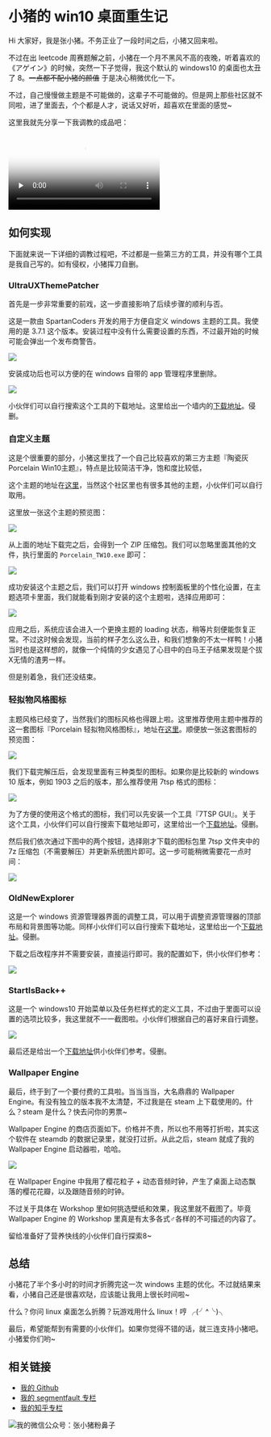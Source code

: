 # 小猪的 win10 桌面重生记

Hi 大家好，我是张小猪。不务正业了一段时间之后，小猪又回来啦。

不过在出 leetcode 周赛题解之前，小猪在一个月不黑风不高的夜晚，听着喜欢的《アゲイン》的时候，突然一下子觉得，我这个默认的 windows10 的桌面也太丑了 8。~~一点都不配小猪的颜值~~ 于是决心稍微优化一下。

不过，自己慢慢做主题是不可能做的，这辈子不可能做的。但是网上那些社区就不同啦，进了里面去，个个都是人才，说话又好听，超喜欢在里面的感觉~

这里我就先分享一下我调教的成品吧：

<video id="windows-theme" controls="" preload="none" poster="../resources/windows-theme.jpg">
  <source id="windows-theme-mp4" src="../resources/windows-theme.mp4" type="video/mp4">
  <p>小猪的 windows 桌面</p>
</video>

## 如何实现

下面就来说一下详细的调教过程吧，不过都是一些第三方的工具，并没有哪个工具是我自己写的。如有侵权，小猪挥刀自删。

### UltraUXThemePatcher

首先是一步非常重要的前戏，这一步直接影响了后续步骤的顺利与否。

这是一款由 SpartanCoders 开发的用于方便自定义 windows 主题的工具。我使用的是 3.7.1 这个版本。安装过程中没有什么需要设置的东西，不过最开始的时候可能会弹出一个发布商警告。

![](../resources/ux-theme-patcher-1.png)

安装成功后也可以方便的在 windows 自带的 app 管理程序里删除。

![](../resources/ux-theme-patcher-2.jpg)

小伙伴们可以自行搜索这个工具的下载地址。这里给出一个墙内的[下载地址](http://file.zhutix.cn/UltraUXThemePatcher_3.7.1.exe)。侵删。

### 自定义主题

这是个很重要的部分，小猪这里找了一个自己比较喜欢的第三方主题『陶瓷灰 Porcelain Win10主题』，特点是比较简洁干净，饱和度比较低，

这个主题的地址在[这里](https://zhutix.com/pc/porcelain-vs/)，当然这个社区里也有很多其他的主题，小伙伴们可以自行取用。

这里放一张这个主题的预览图：

![](../resources/theme-self-1.jpg)

从上面的地址下载完之后，会得到一个 ZIP 压缩包。我们可以忽略里面其他的文件，执行里面的 `Porcelain_TW10.exe` 即可：

![](../resources/theme-self-2.png)

成功安装这个主题之后，我们可以打开 windows 控制面板里的个性化设置，在主题选项卡里面，我们就能看到刚才安装的这个主题啦，选择应用即可：

![](../resources/theme-self-3.jpg)

应用之后，系统应该会进入一个更换主题的 loading 状态，稍等片刻便能恢复正常。不过这时候会发现，当前的样子怎么这么丑，和我们想象的不太一样鸭！小猪当时也是这样想的，就像一个纯情的少女遇见了心目中的白马王子结果发现是个拔X无情的渣男一样。

但是别着急，我们还没结束。

### 轻拟物风格图标

主题风格已经变了，当然我们的图标风格也得跟上啦。这里推荐使用主题中推荐的这一套图标『Porcelain 轻拟物风格图标』，地址在[这里](https://zhutix.com/ico/porcelain-icons/)。顺便放一张这套图标的预览图：

![](../resources/theme-icon-1.jpg)

我们下载完解压后，会发现里面有三种类型的图标。如果你是比较新的 windows 10 版本，例如 1903 之后的版本，那么推荐使用 7tsp 格式的图标：

![](../resources/theme-icon-2.png)

为了方便的使用这个格式的图标，我们可以先安装一个工具『7TSP GUI』。关于这个工具，小伙伴们可以自行搜索下载地址即可，这里给出一个[下载地址](https://www.lanzous.com/i6q6dzg)。侵删。

然后我们依次通过下图中的两个按钮，选择刚才下载的图标包里 7tsp 文件夹中的 7z 压缩包（不需要解压）并更新系统图片即可。这一步可能稍微需要花一点时间：

![](../resources/theme-icon-3.png)

### OldNewExplorer

这是一个 windows 资源管理器界面的调整工具，可以用于调整资源管理器的顶部布局和背景图等功能。同样小伙伴们可以自行搜索下载地址，这里给出一个[下载地址](http://file.zhutix.cn/OldNewExplorer.zip)。侵删。

下载之后改程序并不需要安装，直接运行即可。我的配置如下，供小伙伴们参考：

![](../resources/theme-explorer-1.jpg)

### StartIsBack++

这是一个 windows10 开始菜单以及任务栏样式的定义工具，不过由于里面可以设置的选项比较多，我这里就不一一截图啦。小伙伴们根据自己的喜好来自行调整。

![](../resources/theme-startmenu.jpg)

最后还是给出一个[下载地址](http://file.zhutix.cn/StartIsBack2.9.0.exe)供小伙伴们参考。侵删。

### Wallpaper Engine

最后，终于到了一个要付费的工具啦。当当当当，大名鼎鼎的 Wallpaper Engine。有没有独立的版本我不太清楚，不过我是在 steam 上下载使用的。什么？steam 是什么？快去问你的男票~

Wallpaper Engine 的商店页面如下。价格并不贵，所以也不用等打折啦，其实这个软件在 steamdb 的数据记录里，就没打过折。从此之后，steam 就成了我的 Wallpaper Engine 启动器啦，哈哈。

![](../resources/wallpaper-engine-1.jpg)

在 Wallpaper Engine 中我用了樱花粒子 + 动态音频时钟，产生了桌面上动态飘落的樱花花瓣，以及跟随音频的时钟。

不过关于具体在 Workshop 里如何挑选壁纸和效果，我这里就不截图了。毕竟 Wallpaper Engine 的 Workshop 里真是有太多各式♂各样的不可描述的内容了。

留给准备好了营养快线的小伙伴们自行探索8~

## 总结

小猪花了半个多小时的时间才折腾完这一次 windows 主题的优化。不过就结果来看，小猪自己还是很喜欢哒，应该能让我用上很长时间啦~

什么？你问 linux 桌面怎么折腾？玩游戏用什么 linux！哼 ╭(╯^╰)╮

最后，希望能帮到有需要的小伙伴们。如果你觉得不错的话，就三连支持小猪吧。小猪爱你们哟~

## 相关链接

- [我的 Github](https://github.com/poppinlp)
- [我的 segmentfault 专栏](https://segmentfault.com/blog/zxzfbz)
- [我的知乎专栏](https://zhuanlan.zhihu.com/zxzfbz)

![我的微信公众号：张小猪粉鼻子](../resources/qrcode_green.jpeg)
